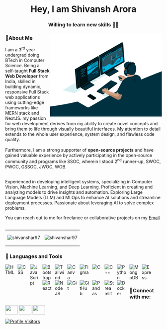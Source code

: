 <h1 align="center">Hey, I am Shivansh Arora</h1>
<h3 align="center">Willing to learn new skills 👩‍💻</h3>


<img align = "right" width =360 alt = "coding image " src = "https://github.com/ShivanshAr97/ShivanshAr97/blob/main/images/dev-working_rounded.gif">


<!-- <p align = "left"> -->
<h3>👦About Me</h3>

I am a 3<sup>rd</sup> year undergrad doing BTech in Computer Science. Being a self-taught **Full Stack Web Developer** from India, skilled in building dynamic, responsive Full Stack web applications using cutting-edge frameworks like MERN stack and NextJS. my passion for web development derives from my ability to create novel concepts and bring them to life through visually beautiful interfaces. My attention to detail extends to the whole user experience, system design, and flawless code quality.<br><br>Furthermore, I am a strong supporter of **open-source projects** and have gained valuable experience by actively participating in the open-source community and programs like SSOC, wherein I stood 2<sup>nd</sup> runner-up, SWOC, PWOC, GSSOC, JWOC, WOB.<br><br>

Experienced in developing intelligent systems, specializing in Computer Vision, Machine Learning, and Deep Learning. Proficient in creating and analyzing models to drive insights and automation. Exploring Large Language Models (LLM) and MLOps to enhance AI solutions and streamline deployment processes. Passionate about leveraging AI to solve complex problems.

You can reach out to me for freelance or collaborative projects on my [Email](mailto:shivansh.arora973@gmail.com)
<br><br>


<table>
  <tr>
    <td valign="top">
<p align="left"> <img src="https://github-readme-stats.vercel.app/api?username=shivanshar97&show_icons=true&count_private=true" alt="shivanshar97" /></td>
    <td valign="top">
<p><img align="right" src="https://github-readme-streak-stats.herokuapp.com/?user=shivanshar97&" alt="shivanshar97" /></p></td>
</div>
  </tr>
</table>

### 🧰 Languages and Tools
<img align="left" alt="HTML" width="30px" style="padding-right:10px;" src="https://cdn.jsdelivr.net/gh/devicons/devicon/icons/html5/html5-original.svg" />
<img align="left" alt="CSS" width="30px" style="padding-right:10px;" src="https://cdn.jsdelivr.net/gh/devicons/devicon/icons/css3/css3-original.svg"/>
<img align="left" alt="JavaScript" width="30px" style="padding-right:10px;" src="https://cdn.jsdelivr.net/gh/devicons/devicon/icons/javascript/javascript-original.svg" />
<img align="left" alt="Bootstrap" width="30px" style="padding-right:10px;" src="https://cdn.jsdelivr.net/gh/devicons/devicon/icons/bootstrap/bootstrap-original.svg" />

<img align="left" alt="Tailwind" width="30px" style="padding-right:10px;"  src="https://cdn.jsdelivr.net/gh/devicons/devicon@latest/icons/tailwindcss/tailwindcss-original.svg" />

<img align="left" alt="Canva" width="30px" style="padding-right:10px;" src="https://cdn.jsdelivr.net/gh/devicons/devicon/icons/canva/canva-original.svg" />
<img align="left" alt="Figma" width="30px" style="padding-right:10px;" src="https://cdn.jsdelivr.net/gh/devicons/devicon/icons/figma/figma-original.svg" />

<img align="left" alt="C" width="30px" style="padding-right:10px;" src="https://cdn.jsdelivr.net/gh/devicons/devicon/icons/c/c-original.svg" />
<img align="left" alt="C++" width="30px" style="padding-right:10px;" src="https://cdn.jsdelivr.net/gh/devicons/devicon/icons/cplusplus/cplusplus-original.svg" />
<img align="left" alt="Python" width="30px" style="padding-right:10px;" src="https://cdn.jsdelivr.net/gh/devicons/devicon/icons/python/python-original.svg" />

<img align="left" alt="MongoDB" width="30px" style="padding-right:10px;" src="https://cdn.jsdelivr.net/gh/devicons/devicon/icons/mongodb/mongodb-original.svg" />
<img align="left" alt="Express" width="30px" style="padding-right:10px;" src="https://cdn.jsdelivr.net/gh/devicons/devicon/icons/express/express-original.svg" />
<img align="left" alt="React" width="30px" style="padding-right:10px;" src="https://cdn.jsdelivr.net/gh/devicons/devicon/icons/react/react-original.svg" />
<img align="left" alt="NodeJS" width="30px" style="padding-right:10px;" src="https://cdn.jsdelivr.net/gh/devicons/devicon/icons/nodejs/nodejs-original-wordmark.svg" />

<img align="left" alt="Git" width="30px" style="padding-right:10px;" src="https://cdn.jsdelivr.net/gh/devicons/devicon/icons/git/git-original.svg" />

<img align="left" alt="GitHub" width="30px" style="padding-right:10px;" src="https://cdn.jsdelivr.net/gh/devicons/devicon/icons/github/github-original.svg" />

<img align="left" alt="Pandas" width="30px" style="padding-right:10px;" src="https://cdn.jsdelivr.net/gh/devicons/devicon@latest/icons/pandas/pandas-original.svg" />
                    
<img align="left" alt="Streamlit" width="30px" style="padding-right:10px;" src="https://cdn.jsdelivr.net/gh/devicons/devicon@latest/icons/streamlit/streamlit-original.svg" />
          
<img align="left" alt="Docker" width="30px" style="padding-right:10px;" src="https://cdn.jsdelivr.net/gh/devicons/devicon@latest/icons/docker/docker-original.svg" />
          


<br>
<br>
<br>
  <h3 align="left">🤝Connect with me:</h3>
<p>
<a href="https://www.linkedin.com/in/shivansharora97/" target="blank" ><img align="center" src="https://raw.githubusercontent.com/rahuldkjain/github-profile-readme-generator/master/src/images/icons/Social/linked-in-alt.svg" alt="" height="30" width="40" /></a>
<a href="https://twitter.com/ShivanshAr97" target="blank"><img align="center" src="https://raw.githubusercontent.com/rahuldkjain/github-profile-readme-generator/master/src/images/icons/Social/twitter.svg" alt="" height="30" width="40" /></a>
<a href="https://www.instagram.com/shivanshar97/" target="blank"><img align="center" src="https://raw.githubusercontent.com/rahuldkjain/github-profile-readme-generator/master/src/images/icons/Social/instagram.svg" alt="" height="30" width="40" /></a>
<a href="https://leetcode.com/ShivanshAr/" target="blank"><img align="center" src="https://user-images.githubusercontent.com/96040322/220935902-257b5736-d4f8-4d08-a487-03de52e3eff8.png" alt="" height="30" /></a>
<a href="https://www.codechef.com/users/shivanshar97" target="blank"><img align="center" src="https://user-images.githubusercontent.com/96040322/220936250-4d58e745-8c4a-4eff-8516-18c8bd721a61.png" alt="" width="40"/></a>
<a href="https://auth.geeksforgeeks.org/user/shivansharora973/" target="blank"><img align="center" src="https://user-images.githubusercontent.com/96040322/220937257-305ca4fd-1995-42b8-9915-c9fd6429faf1.png" alt="" width="60"/></a>
  
[![Profile Visitors](https://komarev.com/ghpvc/?username=ShivanshAr97&label=Profile%20views&color=0e75b6&style=flat)](https://github.com/ShivanshAr97)
  
</p>
